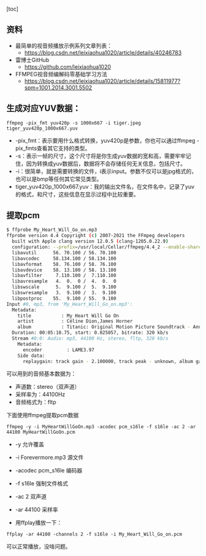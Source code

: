 [toc]

## 资料
* 最简单的视音频播放示例系列文章列表：
  * https://blog.csdn.net/leixiaohua1020/article/details/40246783
* 雷博士GitHub
  * https://github.com/leixiaohua1020
* FFMPEG视音频编解码零基础学习方法
  * https://blog.csdn.net/leixiaohua1020/article/details/15811977?spm=1001.2014.3001.5502


## 生成对应YUV数据：

```
ffmpeg -pix_fmt yuv420p -s 1000x667 -i tiger.jpeg tiger_yuv420p_1000x667.yuv
```
* -pix_fmt：表示要用什么格式转换，yuv420p是参数，你也可以通过ffmpeg -pix_fmts查看其它支持的类型。
* -s：表示一帧的尺寸，这个尺寸将是你生成yuv数据的宽和高，需要牢牢记住，因为转换成yuv数据后，数据将不会存储任何无关信息，包括尺寸。
* -i：很简单，就是需要转换的文件，i表示input。参数不仅可以是jpg格式的，也可以是bmp等任何其它常见类型。
* tiger_yuv420p_1000x667.yuv：我的输出文件名，在文件名中，记录了yuv的格式，和尺寸，这些信息在显示过程中比较重要。

## 提取pcm

```bash
$ ffprobe My_Heart_Will_Go_on.mp3
ffprobe version 4.4 Copyright (c) 2007-2021 the FFmpeg developers
  built with Apple clang version 12.0.5 (clang-1205.0.22.9)
  configuration: --prefix=/usr/local/Cellar/ffmpeg/4.4_2 --enable-shared --enable-pthreads --enable-version3 --cc=clang --host-cflags= --host-ldflags= --enable-ffplay --enable-gnutls --enable-gpl --enable-libaom --enable-libbluray --enable-libdav1d --enable-libmp3lame --enable-libopus --enable-librav1e --enable-librubberband --enable-libsnappy --enable-libsrt --enable-libtesseract --enable-libtheora --enable-libvidstab --enable-libvorbis --enable-libvpx --enable-libwebp --enable-libx264 --enable-libx265 --enable-libxml2 --enable-libxvid --enable-lzma --enable-libfontconfig --enable-libfreetype --enable-frei0r --enable-libass --enable-libopencore-amrnb --enable-libopencore-amrwb --enable-libopenjpeg --enable-libspeex --enable-libsoxr --enable-libzmq --enable-libzimg --disable-libjack --disable-indev=jack --enable-avresample --enable-videotoolbox
  libavutil      56. 70.100 / 56. 70.100
  libavcodec     58.134.100 / 58.134.100
  libavformat    58. 76.100 / 58. 76.100
  libavdevice    58. 13.100 / 58. 13.100
  libavfilter     7.110.100 /  7.110.100
  libavresample   4.  0.  0 /  4.  0.  0
  libswscale      5.  9.100 /  5.  9.100
  libswresample   3.  9.100 /  3.  9.100
  libpostproc    55.  9.100 / 55.  9.100
Input #0, mp3, from 'My_Heart_Will_Go_on.mp3':
  Metadata:
    title           : My Heart Will Go On
    artist          : Céline Dion,James Horner
    album           : Titanic: Original Motion Picture Soundtrack - Anniversary Edition
  Duration: 00:05:10.75, start: 0.025057, bitrate: 320 kb/s
  Stream #0:0: Audio: mp3, 44100 Hz, stereo, fltp, 320 kb/s
    Metadata:
      encoder         : LAME3.97
    Side data:
      replaygain: track gain - 2.100000, track peak - unknown, album gain - unknown, album peak - unknown,
```
可以用到的音频基本数据为：

* 声道数：stereo（双声道）
* 采样率为：44100Hz
* 音频格式为：fltp

下面使用ffmpeg提取pcm数据

```
ffmpeg -y -i MyHeartWillGoOn.mp3 -acodec pcm_s16le -f s16le -ac 2 -ar 44100 MyHeartWillGoOn.pcm
```
* -y	允许覆盖
* -i Forevermore.mp3	源文件
* -acodec pcm_s16le	编码器
* -f s16le	强制文件格式
* -ac 2	双声道
* -ar 44100	采样率

* 用ffplay播放一下：

```
ffplay -ar 44100 -channels 2 -f s16le -i My_Heart_Will_Go_on.pcm
```
可以正常播放，没啥问题。


